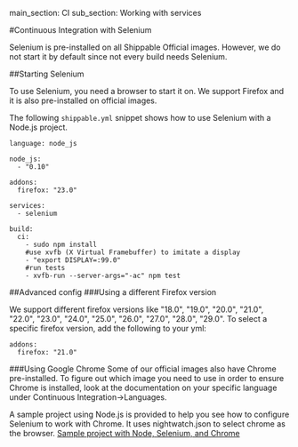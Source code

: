 main_section: CI
sub_section: Working with services


#Continuous Integration with Selenium

Selenium is pre-installed on all Shippable Official images. However, we do not start it by default since not every build needs Selenium.

##Starting Selenium

To use Selenium, you need a browser to start it on. We support Firefox and it is also pre-installed on official images.

The following `shippable.yml` snippet shows how to use Selenium with a Node.js project.

```
language: node_js

node_js:
  - "0.10"

addons:
  firefox: "23.0"

services:
  - selenium

build:
  ci:
    - sudo npm install
    #use xvfb (X Virtual Framebuffer) to imitate a display
    - "export DISPLAY=:99.0"
    #run tests
    - xvfb-run --server-args="-ac" npm test
```

##Advanced config
###Using a different Firefox version

We support different firefox versions like "18.0", "19.0", "20.0", "21.0", "22.0", "23.0", "24.0", "25.0", "26.0", "27.0", "28.0", "29.0". To select a specific firefox version, add the following to your yml:

```
addons:
  firefox: "21.0"
```

###Using Google Chrome
Some of our official images also have Chrome pre-installed. To figure out which image you need to use in order to ensure Chrome is installed, look at the documentation on your specific language under Continuous Integration->Languages.

A sample project using Node.js is provided to help you see how to configure Selenium to work with Chrome. It uses nightwatch.json to select chrome as the browser.
[Sample project with Node, Selenium, and Chrome](https://github.com/shippableSamples/sample_node_selenium/tree/chrome)

